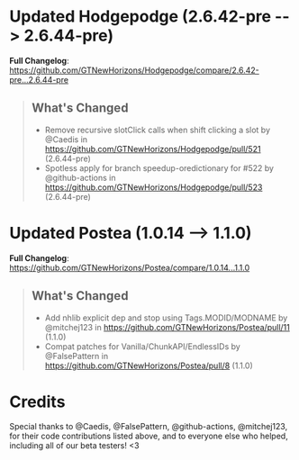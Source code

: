 # Updated Hodgepodge (2.6.42-pre -->  2.6.44-pre)
**Full Changelog**: https://github.com/GTNewHorizons/Hodgepodge/compare/2.6.42-pre...2.6.44-pre
>## What's Changed
> * Remove recursive slotClick calls when shift clicking a slot by @Caedis in https://github.com/GTNewHorizons/Hodgepodge/pull/521 (2.6.44-pre)
> * Spotless apply for branch speedup-oredictionary for #522 by @github-actions in https://github.com/GTNewHorizons/Hodgepodge/pull/523 (2.6.44-pre)
>

# Updated Postea (1.0.14 -->  1.1.0)
**Full Changelog**: https://github.com/GTNewHorizons/Postea/compare/1.0.14...1.1.0
>## What's Changed
> * Add nhlib explicit dep and stop using Tags.MODID/MODNAME by @mitchej123 in https://github.com/GTNewHorizons/Postea/pull/11 (1.1.0)
> * Compat patches for Vanilla/ChunkAPI/EndlessIDs by @FalsePattern in https://github.com/GTNewHorizons/Postea/pull/8 (1.1.0)
>

# Credits
Special thanks to @Caedis, @FalsePattern, @github-actions, @mitchej123, for their code contributions listed above, and to everyone else who helped, including all of our beta testers! <3